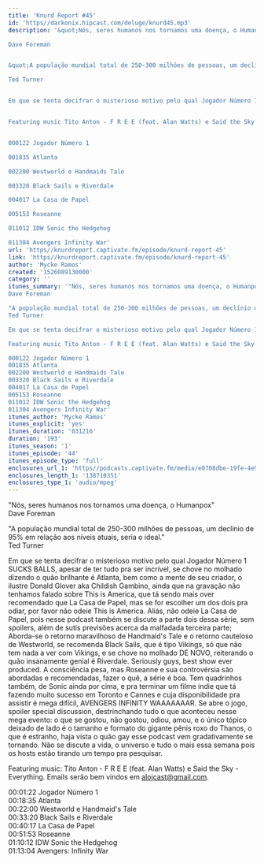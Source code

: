 ```yaml
---
title: 'Knurd Report #45'
id: 'https//darkonix.hipcast.com/deluge/knurd45.mp3'
description: '&quot;Nós, seres humanos nos tornamos uma doença, o Humanpox&quot;

Dave Foreman


&quot;A população mundial total de 250-300 milhões de pessoas, um declínio de 95% em relação aos níveis atuais, seria o ideal.&quot;

Ted Turner


Em que se tenta decifrar o misterioso motivo pelo qual Jogador Número 1 SUCKS BALLS, apesar de ter tudo pra ser incrível, se chove no molhado dizendo o quão brilhante é Atlanta, bem como a mente de seu criador, o ilustre Donald Glover aka Childish Gambino, ainda que na gravação não tenhamos falado sobre This is America, que tá sendo mais over recomendado que La Casa de Papel, mas se for escolher um dos dois pra odiar, por favor não odeie This is America. Aliás, não odeie La Casa de Papel, pois nesse podcast também se discute a parte dois dessa série, sem spoilers, além de sutis previsões acerca da malfadada terceira parte; Aborda-se o retorno maravilhoso de Handmaids Tale e o retorno cauteloso de Westworld, se recomenda Black Sails, que é tipo Vikings, só que não tem nada a ver com Vikings, e se chove no molhado DE NOVO, reiterando o quão insanamente genial é Riverdale. Seriously guys, best show ever produced. A consciência pesa, mas Roseanne e sua controvérsia são abordadas e recomendadas, fazer o quê, a série é boa. Tem quadrinhos também, de Sonic ainda por cima, e pra terminar um filme indie que tá fazendo muito sucesso em Toronto e Cannes e cuja disponibilidade pra assistir é mega difícil, AVENGERS INFINITY WAAAAAAAR. Se abre o jogo, spoiler special discussion, destrinchando tudo o que aconteceu nesse mega evento o que se gostou, não gostou, odiou, amou, e o único tópico deixado de lado é o tamanho e formato do gigante pênis roxo do Thanos, o que é estranho, haja vista o quão gay esse podcast vem gradativamente se tornando. Não se discute a vida, o universo e tudo o mais essa semana pois os hosts estão tirando um tempo pra pesquisar.


Featuring music Tito Anton - F R E E (feat. Alan Watts) e Said the Sky - Everything. Emails serão bem vindos em alojcast@gmail.com.


000122 Jogador Número 1

001835 Atlanta

002200 Westworld e Handmaids Tale

003320 Black Sails e Riverdale

004017 La Casa de Papel

005153 Roseanne

011012 IDW Sonic the Hedgehog

011304 Avengers Infinity War'
url: 'https//knurdreport.captivate.fm/episode/knurd-report-45'
link: 'https//knurdreport.captivate.fm/episode/knurd-report-45'
author: 'Mycke Ramos'
created: '1526089130000'
category: ''
itunes_summary: '"Nós, seres humanos nos tornamos uma doença, o Humanpox"
Dave Foreman

"A população mundial total de 250-300 milhões de pessoas, um declínio de 95% em relação aos níveis atuais, seria o ideal."
Ted Turner 

Em que se tenta decifrar o misterioso motivo pelo qual Jogador Número 1 SUCKS BALLS, apesar de ter tudo pra ser incrível, se chove no molhado dizendo o quão brilhante é Atlanta, bem como a mente de seu criador, o ilustre Donald Glover aka Childish Gambino, ainda que na gravação não tenhamos falado sobre This is America, que tá sendo mais over recomendado que La Casa de Papel, mas se for escolher um dos dois pra odiar, por favor não odeie This is America. Aliás, não odeie La Casa de Papel, pois nesse podcast também se discute a parte dois dessa série, sem spoilers, além de sutis previsões acerca da malfadada terceira parte; Aborda-se o retorno maravilhoso de Handmaids Tale e o retorno cauteloso de Westworld, se recomenda Black Sails, que é tipo Vikings, só que não tem nada a ver com Vikings, e se chove no molhado DE NOVO, reiterando o quão insanamente genial é Riverdale. Seriously guys, best show ever produced. A consciência pesa, mas Roseanne e sua controvérsia são abordadas e recomendadas, fazer o quê, a série é boa. Tem quadrinhos também, de Sonic ainda por cima, e pra terminar um filme indie que tá fazendo muito sucesso em Toronto e Cannes e cuja disponibilidade pra assistir é mega difícil, AVENGERS INFINITY WAAAAAAAR. Se abre o jogo, spoiler special discussion, destrinchando tudo o que aconteceu nesse mega evento o que se gostou, não gostou, odiou, amou, e o único tópico deixado de lado é o tamanho e formato do gigante pênis roxo do Thanos, o que é estranho, haja vista o quão gay esse podcast vem gradativamente se tornando. Não se discute a vida, o universo e tudo o mais essa semana pois os hosts estão tirando um tempo pra pesquisar.

Featuring music Tito Anton - F R E E (feat. Alan Watts) e Said the Sky - Everything. Emails serão bem vindos em alojcast@gmail.com.

000122 Jogador Número 1
001835 Atlanta
002200 Westworld e Handmaids Tale
003320 Black Sails e Riverdale
004017 La Casa de Papel
005153 Roseanne
011012 IDW Sonic the Hedgehog
011304 Avengers Infinity War'
itunes_author: 'Mycke Ramos'
itunes_explicit: 'yes'
itunes_duration: '031216'
duration: '193'
itunes_season: '1'
itunes_episode: '44'
itunes_episode_type: 'full'
enclosures_url_1: 'https//podcasts.captivate.fm/media/e0708dbe-19fe-4e95-8609-502518a5aa66/knurd45_tc.mp3'
enclosures_length_1: '138710351'
enclosures_type_1: 'audio/mpeg'
---
```

"Nós, seres humanos nos tornamos uma doença, o Humanpox"  
Dave Foreman

"A população mundial total de 250-300 milhões de pessoas, um declínio de 95% em relação aos níveis atuais, seria o ideal."  
Ted Turner

Em que se tenta decifrar o misterioso motivo pelo qual Jogador Número 1 SUCKS BALLS, apesar de ter tudo pra ser incrível, se chove no molhado dizendo o quão brilhante é Atlanta, bem como a mente de seu criador, o ilustre Donald Glover aka Childish Gambino, ainda que na gravação não tenhamos falado sobre This is America, que tá sendo mais over recomendado que La Casa de Papel, mas se for escolher um dos dois pra odiar, por favor não odeie This is America. Aliás, não odeie La Casa de Papel, pois nesse podcast também se discute a parte dois dessa série, sem spoilers, além de sutis previsões acerca da malfadada terceira parte; Aborda-se o retorno maravilhoso de Handmaid's Tale e o retorno cauteloso de Westworld, se recomenda Black Sails, que é tipo Vikings, só que não tem nada a ver com Vikings, e se chove no molhado DE NOVO, reiterando o quão insanamente genial é Riverdale. Seriously guys, best show ever produced. A consciência pesa, mas Roseanne e sua controvérsia são abordadas e recomendadas, fazer o quê, a série é boa. Tem quadrinhos também, de Sonic ainda por cima, e pra terminar um filme indie que tá fazendo muito sucesso em Toronto e Cannes e cuja disponibilidade pra assistir é mega difícil, AVENGERS INFINITY WAAAAAAAR. Se abre o jogo, spoiler special discussion, destrinchando tudo o que aconteceu nesse mega evento: o que se gostou, não gostou, odiou, amou, e o único tópico deixado de lado é o tamanho e formato do gigante pênis roxo do Thanos, o que é estranho, haja vista o quão gay esse podcast vem gradativamente se tornando. Não se discute a vida, o universo e tudo o mais essa semana pois os hosts estão tirando um tempo pra pesquisar.

Featuring music: Tito Anton - F R E E (feat. Alan Watts) e Said the Sky - Everything. Emails serão bem vindos em alojcast@gmail.com.

00:01:22 Jogador Número 1  
00:18:35 Atlanta  
00:22:00 Westworld e Handmaid's Tale  
00:33:20 Black Sails e Riverdale  
00:40:17 La Casa de Papel  
00:51:53 Roseanne  
01:10:12 IDW Sonic the Hedgehog  
01:13:04 Avengers: Infinity War